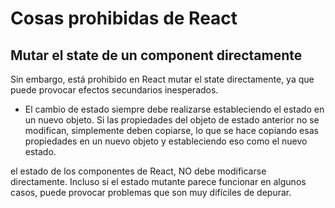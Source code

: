 # Cosas prohibidas de React

## Mutar el state de un component directamente
Sin embargo, está prohibido en React mutar el state directamente, ya que puede provocar efectos secundarios inesperados.
+ El cambio de estado siempre debe realizarse estableciendo el estado en un nuevo objeto.
Si las propiedades del objeto de estado anterior no se modifican, simplemente deben copiarse, lo que se hace copiando esas propiedades en un nuevo objeto y estableciendo eso como el nuevo estado.

el estado de los componentes de React, NO debe modificarse directamente. Incluso si el estado mutante parece funcionar en algunos casos, puede provocar problemas que son muy difíciles de depurar.